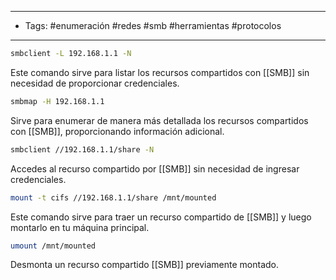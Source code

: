 ___

- Tags: #enumeración #redes #smb #herramientas #protocolos 

___

```bash
smbclient -L 192.168.1.1 -N
```

Este comando sirve para listar los recursos compartidos con [[SMB]] sin necesidad de proporcionar credenciales.

```bash
smbmap -H 192.168.1.1
```

Sirve para enumerar de manera más detallada los recursos compartidos con [[SMB]], proporcionando información adicional.

```bash
smbclient //192.168.1.1/share -N
```

Accedes al recurso compartido por [[SMB]] sin necesidad de ingresar credenciales.

```bash
mount -t cifs //192.168.1.1/share /mnt/mounted
```

Este comando sirve para traer un recurso compartido de [[SMB]] y luego montarlo en tu máquina principal.

```bash
umount /mnt/mounted
```


Desmonta un recurso compartido [[SMB]] previamente montado.